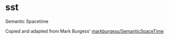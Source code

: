 # sst

Semantic Spacetime

Copied and adapted from Mark Burgess' [markburgess/SemanticSpaceTime](https://github.com/markburgess/SemanticSpaceTime)
